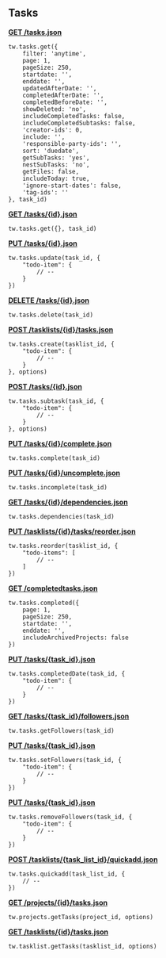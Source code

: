 ## Tasks

[**GET /tasks.json**](https://developer.teamwork.com/todolistitems#retrieve_all_task)

```
tw.tasks.get({
	filter: 'anytime',
	page: 1,
	pageSize: 250,
	startdate: '',
	enddate: '',
	updatedAfterDate: '',
	completedAfterDate: '',
	completedBeforeDate: '',
	showDeleted: 'no',
	includeCompletedTasks: false,
	includeCompletedSubtasks: false,
	'creator-ids': 0,
	include: '',
	'responsible-party-ids': '',
	sort: 'duedate',
	getSubTasks: 'yes',
	nestSubTasks: 'no',
	getFiles: false,
	includeToday: true,
	'ignore-start-dates': false,
	'tag-ids': ''
}, task_id)
```

[**GET /tasks/{id}.json**](https://developer.teamwork.com/todolistitems#retrieve_a_task)

```
tw.tasks.get({}, task_id)
```

[**PUT /tasks/{id}.json**](https://developer.teamwork.com/todolistitems#edit_a_task)

```
tw.tasks.update(task_id, {
	"todo-item": {
		// --
	}
})
```

[**DELETE /tasks/{id}.json**](https://developer.teamwork.com/todolistitems#destroy_a_task)

```
tw.tasks.delete(task_id)
```

[**POST /tasklists/{id}/tasks.json**](https://developer.teamwork.com/todolistitems#add_a_task)

```
tw.tasks.create(tasklist_id, {
	"todo-item": {
		// --
	}
}, options)
```

[**POST /tasks/{id}.json**](https://developer.teamwork.com/todolistitems#add_a_task)

```
tw.tasks.subtask(task_id, {
	"todo-item": {
		// --
	}
}, options)
```

[**PUT /tasks/{id}/complete.json**](https://developer.teamwork.com/todolistitems#mark_a_task_compl)

```
tw.tasks.complete(task_id)
```

[**PUT /tasks/{id}/uncomplete.json**](https://developer.teamwork.com/todolistitems#mark_a_task_uncom)

```
tw.tasks.incomplete(task_id)
```

[**GET /tasks/{id}/dependencies.json**](https://developer.teamwork.com/todolistitems#retrieve_task_dep)

```
tw.tasks.dependencies(task_id)
```

[**PUT /tasklists/{id}/tasks/reorder.json**](https://developer.teamwork.com/todolistitems#reorder_the_tasks)

```
tw.tasks.reorder(tasklist_id, {
	"todo-items": [
		// --
	]
})
```

[**GET /completedtasks.json**](https://developer.teamwork.com/todolistitems#completed_tasks)

```
tw.tasks.completed({
	page: 1,
	pageSize: 250,
	startdate: '',
	enddate: '',
	includeArchivedProjects: false
})
```

[**PUT /tasks/{task_id}.json**](https://developer.teamwork.com/todolistitems#edit_a_task)

```
tw.tasks.completedDate(task_id, {
	"todo-item": {
		// --
	}
})
```

[**GET /tasks/{task_id}/followers.json**](https://developer.teamwork.com/todolistitems#get_task_follower)

```
tw.tasks.getFollowers(task_id)
```

[**PUT /tasks/{task_id}.json**](https://developer.teamwork.com/todolistitems#set_task_follower)

```
tw.tasks.setFollowers(task_id, {
	"todo-item": {
		// --
	}
})
```

[**PUT /tasks/{task_id}.json**](https://developer.teamwork.com/todolistitems#remove_task_follo)

```
tw.tasks.removeFollowers(task_id, {
	"todo-item": {
		// --
	}
})
```

[**POST /tasklists/{task_list_id}/quickadd.json**](https://developer.teamwork.com/todolistitems#quickly_add_multi)

```
tw.tasks.quickadd(task_list_id, {
	// --
})
```

[**GET /projects/{id}/tasks.json**](https://developer.teamwork.com/todolistitems#retrieve_all_task)

```
tw.projects.getTasks(project_id, options)
```

[**GET /tasklists/{id}/tasks.json**](https://developer.teamwork.com/todolistitems#retrieve_all_task)

```
tw.tasklist.getTasks(tasklist_id, options)
```
